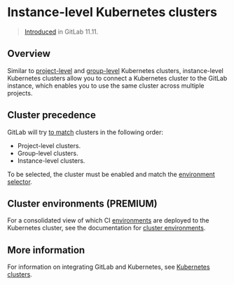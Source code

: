 # Instance-level Kubernetes clusters

> [Introduced](https://gitlab.com/gitlab-org/gitlab-foss/issues/39840) in GitLab 11.11.

## Overview

Similar to [project-level](../../project/clusters/index.md)
and [group-level](../../group/clusters/index.md) Kubernetes clusters,
instance-level Kubernetes clusters allow you to connect a Kubernetes cluster to
the GitLab instance, which enables you to use the same cluster across multiple
projects.

## Cluster precedence

GitLab will try [to match](../../../ci/environments.md#scoping-environments-with-specs) clusters in
the following order:

- Project-level clusters.
- Group-level clusters.
- Instance-level clusters.

To be selected, the cluster must be enabled and
match the [environment selector](../../../ci/environments.md#scoping-environments-with-specs).

## Cluster environments **(PREMIUM)**

For a consolidated view of which CI [environments](../../../ci/environments.md)
are deployed to the Kubernetes cluster, see the documentation for
[cluster environments](../../clusters/environments.md).

## More information

For information on integrating GitLab and Kubernetes, see
[Kubernetes clusters](../../project/clusters/index.md).

